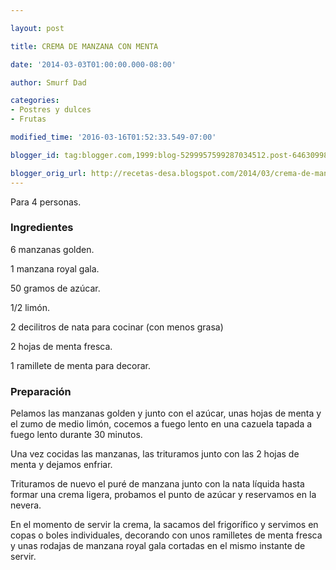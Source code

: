 ```yaml
---

layout: post

title: CREMA DE MANZANA CON MENTA

date: '2014-03-03T01:00:00.000-08:00'

author: Smurf Dad

categories:
- Postres y dulces
- Frutas

modified_time: '2016-03-16T01:52:33.549-07:00'

blogger_id: tag:blogger.com,1999:blog-5299957599287034512.post-6463099835228767463

blogger_orig_url: http://recetas-desa.blogspot.com/2014/03/crema-de-manzana-con-menta.html
---
```


Para 4 personas.

<h3>Ingredientes</h3>

6 manzanas golden.

1 manzana royal gala.

50 gramos de azúcar.

1/2 limón.

2 decilitros de nata para cocinar (con menos grasa)

2 hojas de menta fresca.

1 ramillete de menta para decorar.

<h3>Preparación</h3>

Pelamos las manzanas golden y junto con el azúcar, unas hojas de menta y el zumo de medio limón, cocemos a fuego lento en una cazuela tapada a fuego lento durante 30 minutos.

Una vez cocidas las manzanas, las trituramos junto con las 2 hojas de menta y dejamos enfriar.

Trituramos de nuevo el puré de manzana junto con la nata líquida hasta formar una crema ligera, probamos el punto de azúcar y reservamos en la nevera.

En el momento de servir la crema, la sacamos del frigorífico y servimos en copas o boles individuales, decorando con unos ramilletes de menta fresca y unas rodajas de manzana royal gala cortadas en el mismo instante de servir.